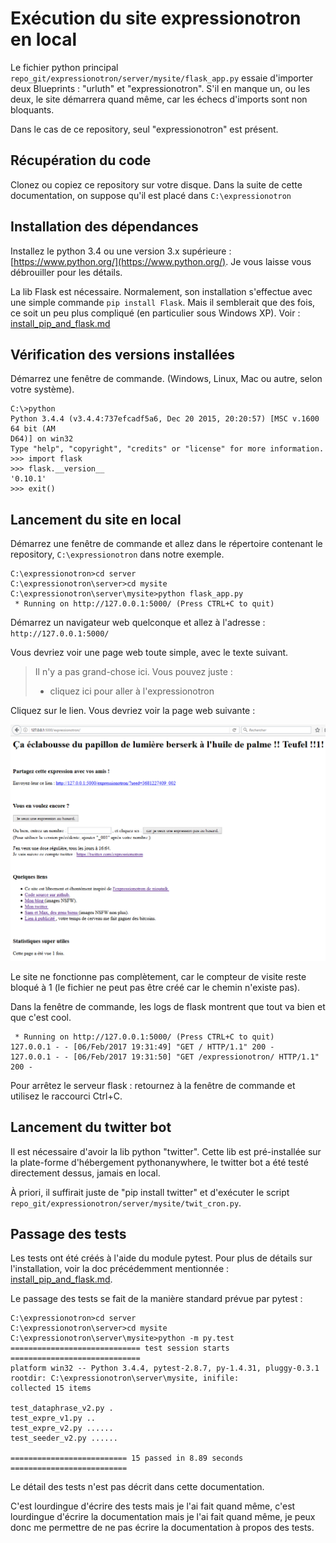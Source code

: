 # Exécution du site expressionotron en local

Le fichier python principal `repo_git/expressionotron/server/mysite/flask_app.py` essaie d'importer deux Blueprints : "urluth" et "expressionotron". S'il en manque un, ou les deux, le site démarrera quand même, car les échecs d'imports sont non bloquants.

Dans le cas de ce repository, seul "expressionotron" est présent.


## Récupération du code

Clonez ou copiez ce repository sur votre disque. Dans la suite de cette documentation, on suppose qu'il est placé dans `C:\expressionotron`


## Installation des dépendances

Installez le python 3.4 ou une version 3.x supérieure : [https://www.python.org/](https://www.python.org/). Je vous laisse vous débrouiller pour les détails.

La lib Flask est nécessaire. Normalement, son installation s'effectue avec une simple commande `pip install Flask`. Mais il semblerait que des fois, ce soit un peu plus compliqué (en particulier sous Windows XP). Voir : [install_pip_and_flask.md](install_pip_and_flask.md)


## Vérification des versions installées

Démarrez une fenêtre de commande. (Windows, Linux, Mac ou autre, selon votre système).

    C:\>python
    Python 3.4.4 (v3.4.4:737efcadf5a6, Dec 20 2015, 20:20:57) [MSC v.1600 64 bit (AM
    D64)] on win32
    Type "help", "copyright", "credits" or "license" for more information.
    >>> import flask
    >>> flask.__version__
    '0.10.1'
    >>> exit()


## Lancement du site en local

Démarrez une fenêtre de commande et allez dans le répertoire contenant le repository, `C:\expressionotron` dans notre exemple.

    C:\expressionotron>cd server
    C:\expressionotron\server>cd mysite
    C:\expressionotron\server\mysite>python flask_app.py
     * Running on http://127.0.0.1:5000/ (Press CTRL+C to quit)

Démarrez un navigateur web quelconque et allez à l'adresse : `http://127.0.0.1:5000/`

Vous devriez voir une page web toute simple, avec le texte suivant.

> Il n'y a pas grand-chose ici. Vous pouvez juste :
> - cliquez ici pour aller à l'expressionotron

Cliquez sur le lien. Vous devriez voir la page web suivante :

![screenshot test de expressionotron en local](screenshot_test_local.png)

Le site ne fonctionne pas complètement, car le compteur de visite reste bloqué à 1 (le fichier ne peut pas être créé car le chemin n'existe pas).

Dans la fenêtre de commande, les logs de flask montrent que tout va bien et que c'est cool.

     * Running on http://127.0.0.1:5000/ (Press CTRL+C to quit)
    127.0.0.1 - - [06/Feb/2017 19:31:49] "GET / HTTP/1.1" 200 -
    127.0.0.1 - - [06/Feb/2017 19:31:50] "GET /expressionotron/ HTTP/1.1" 200 -

Pour arrêtez le serveur flask : retournez à la fenêtre de commande et utilisez le raccourci Ctrl+C.


## Lancement du twitter bot

Il est nécessaire d'avoir la lib python "twitter". Cette lib est pré-installée sur la plate-forme d'hébergement pythonanywhere, le twitter bot a été testé directement dessus, jamais en local.

À priori, il suffirait juste de "pip install twitter" et d'exécuter le script `repo_git/expressionotron/server/mysite/twit_cron.py`.


## Passage des tests

Les tests ont été créés à l'aide du module pytest. Pour plus de détails sur l'installation, voir la doc précédemment mentionnée : [install_pip_and_flask.md](install_pip_and_flask.md).

Le passage des tests se fait de la manière standard prévue par pytest :

    C:\expressionotron>cd server
    C:\expressionotron\server>cd mysite
    C:\expressionotron\server\mysite>python -m py.test
    ============================= test session starts =============================
    platform win32 -- Python 3.4.4, pytest-2.8.7, py-1.4.31, pluggy-0.3.1
    rootdir: C:\expressionotron\server\mysite, inifile:
    collected 15 items

    test_dataphrase_v2.py .
    test_expre_v1.py ..
    test_expre_v2.py ......
    test_seeder_v2.py ......

    ========================== 15 passed in 8.89 seconds ==========================

Le détail des tests n'est pas décrit dans cette documentation.

C'est lourdingue d'écrire des tests mais je l'ai fait quand même, c'est lourdingue d'écrire la documentation mais je l'ai fait quand même, je peux donc me permettre de ne pas écrire la documentation à propos des tests.


